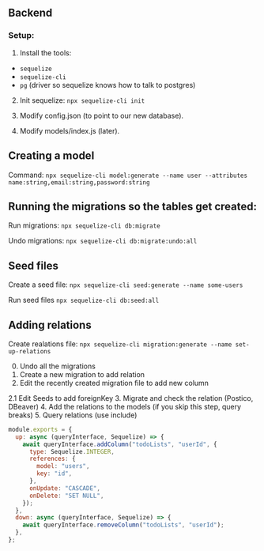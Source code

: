 ## Backend

### Setup:

1. Install the tools:

- `sequelize`
- `sequelize-cli`
- `pg` (driver so sequelize knows how to talk to postgres)

2. Init sequelize: `npx sequelize-cli init`

3. Modify config.json (to point to our new database).

4. Modify models/index.js (later).

## Creating a model

Command:
`npx sequelize-cli model:generate --name user --attributes name:string,email:string,password:string`

## Running the migrations so the tables get created:

Run migrations: `npx sequelize-cli db:migrate`

Undo migrations: `npx sequelize-cli db:migrate:undo:all`

## Seed files

Create a seed file: `npx sequelize-cli seed:generate --name some-users`

Run seed files `npx sequelize-cli db:seed:all`

## Adding relations

Create realations file: `npx sequelize-cli migration:generate --name set-up-relations`

0. Undo all the migrations
1. Create a new migration to add relation
2. Edit the recently created migration file to add new column

2.1 Edit Seeds to add foreignKey
3. Migrate and check the relation (Postico, DBeaver)
4. Add the relations to the models (if you skip this step, query breaks)
5. Query relations (use include)

```js
module.exports = {
  up: async (queryInterface, Sequelize) => {
    await queryInterface.addColumn("todoLists", "userId", {
      type: Sequelize.INTEGER,
      references: {
        model: "users",
        key: "id",
      },
      onUpdate: "CASCADE",
      onDelete: "SET NULL",
    });
  },
  down: async (queryInterface, Sequelize) => {
    await queryInterface.removeColumn("todoLists", "userId");
  },
};
```